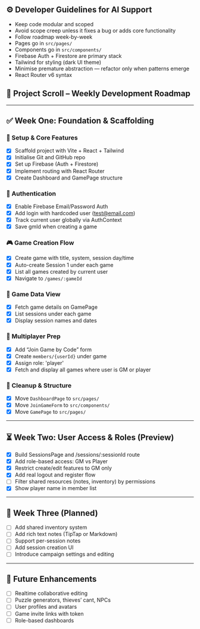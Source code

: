 ## ⚙️ Developer Guidelines for AI Support

- Keep code modular and scoped
- Avoid scope creep unless it fixes a bug or adds core functionality
- Follow roadmap week-by-week
- Pages go in `src/pages/`
- Components go in `src/components/`
- Firebase Auth + Firestore are primary stack
- Tailwind for styling (dark UI theme)
- Minimise premature abstraction — refactor only when patterns emerge
- React Router v6 syntax

## 📅 Project Scroll – Weekly Development Roadmap
---

## ✅ Week One: Foundation & Scaffolding

### 🧱 Setup & Core Features

- [x] Scaffold project with Vite + React + Tailwind
- [x] Initialise Git and GitHub repo
- [x] Set up Firebase (Auth + Firestore)
- [x] Implement routing with React Router
- [x] Create Dashboard and GamePage structure

### 🔐 Authentication

- [x] Enable Firebase Email/Password Auth
- [x] Add login with hardcoded user (test@email.com)
- [x] Track current user globally via AuthContext
- [x] Save gmId when creating a game

### 🎮 Game Creation Flow

- [x] Create game with title, system, session day/time
- [x] Auto-create Session 1 under each game
- [x] List all games created by current user
- [x] Navigate to `/games/:gameId`

### 🧭 Game Data View

- [x] Fetch game details on GamePage
- [x] List sessions under each game
- [x] Display session names and dates

### 👥 Multiplayer Prep

- [x] Add “Join Game by Code” form
- [x] Create `members/{userId}` under game
- [x] Assign role: 'player'
- [x] Fetch and display all games where user is GM or player

### 🧹 Cleanup & Structure

- [x] Move `DashboardPage` to `src/pages/`
- [x] Move `JoinGameForm` to `src/components/`
- [x] Move `GamePage` to `src/pages/`

---

## ⏳ Week Two: User Access & Roles (Preview)

- [x] Build SessionsPage and /sessions/:sessionId route
- [x] Add role-based access: GM vs Player
- [x] Restrict create/edit features to GM only
- [x] Add real logout and register flow
- [ ] Filter shared resources (notes, inventory) by permissions
- [x] Show player name in member list

---

## 🔮 Week Three (Planned)

- [ ] Add shared inventory system
- [ ] Add rich text notes (TipTap or Markdown)
- [ ] Support per-session notes
- [ ] Add session creation UI
- [ ] Introduce campaign settings and editing

---

## 📌 Future Enhancements

- [ ] Realtime collaborative editing
- [ ] Puzzle generators, thieves’ cant, NPCs
- [ ] User profiles and avatars
- [ ] Game invite links with token
- [ ] Role-based dashboards